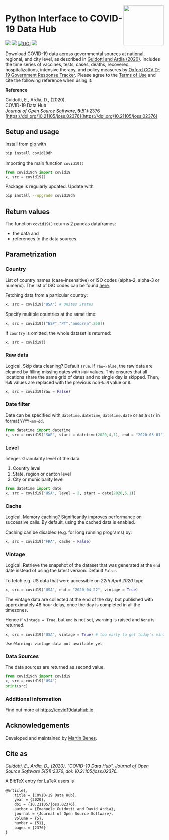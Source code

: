 <a href="https://covid19datahub.io"><img src="https://storage.covid19datahub.io/logo.svg" align="right" height="128"/></a>

# Python Interface to COVID-19 Data Hub

[![](https://img.shields.io/pypi/v/covid19dh.svg?color=brightgreen)](https://pypi.org/pypi/covid19dh/) [![](https://img.shields.io/pypi/dm/covid19dh.svg?color=blue)](https://pypi.org/pypi/covid19dh/) [![DOI](https://joss.theoj.org/papers/10.21105/joss.02376/status.svg)](https://doi.org/10.21105/joss.02376) [![](https://github.com/covid19datahub/Python/workflows/utests_on_commit/badge.svg)](https://github.com/covid19datahub/Python)

Download COVID-19 data across governmental sources at national, regional, and city level, as described in [Guidotti and Ardia (2020)](https://www.doi.org/10.21105/joss.02376). Includes the time series of vaccines, tests, cases, deaths, recovered, hospitalizations, intensive therapy, and policy measures by [Oxford COVID-19 Government Response Tracker](https://www.bsg.ox.ac.uk/research/research-projects/coronavirus-government-response-tracker). Please agree to the [Terms of Use](https://covid19datahub.io/LICENSE.html) and cite the following reference when using it:

**Reference**

Guidotti, E., Ardia, D., (2020).      
COVID-19 Data Hub       
_Journal of Open Source Software_, **5**(51):2376   
[https://doi.org/10.21105/joss.02376](https://doi.org/10.21105/joss.02376)  

## Setup and usage

Install from [pip](https://pypi.org/project/covid19dh/) with

```python
pip install covid19dh
```

Importing the main function `covid19()`   

```python
from covid19dh import covid19
x, src = covid19() 
```

Package is regularly updated. Update with

```bash
pip install --upgrade covid19dh
```

## Return values

The function `covid19()` returns 2 pandas dataframes:
* the data and
* references to the data sources.

## Parametrization

### Country

List of country names (case-insensitive) or ISO codes (alpha-2, alpha-3 or numeric). The list of ISO codes can be found [here](https://github.com/covid19datahub/COVID19/blob/master/inst/extdata/db/ISO.csv).

Fetching data from a particular country:

```python
x, src = covid19("USA") # Unites States
```

Specify multiple countries at the same time:

```python
x, src = covid19(["ESP","PT","andorra",250])
```

If `country` is omitted, the whole dataset is returned:

```python
x, src = covid19()
```

### Raw data

Logical. Skip data cleaning? Default `True`. If `raw=False`, the raw data are cleaned by filling missing dates with `NaN` values. This ensures that all locations share the same grid of dates and no single day is skipped. Then, `NaN` values are replaced with the previous non-`NaN` value or `0`.  

```python
x, src = covid19(raw = False)
```

### Date filter

Date can be specified with `datetime.datetime`, `datetime.date` or as a `str` in format `YYYY-mm-dd`.

```python
from datetime import datetime
x, src = covid19("SWE", start = datetime(2020,4,1), end = "2020-05-01")
```

### Level

Integer. Granularity level of the data:

1. Country level
2. State, region or canton level
3. City or municipality level

```python
from datetime import date
x, src = covid19("USA", level = 2, start = date(2020,5,1))
```

### Cache

Logical. Memory caching? Significantly improves performance on successive calls. By default, using the cached data is enabled.

Caching can be disabled (e.g. for long running programs) by:

```python
x, src = covid19("FRA", cache = False)
```

### Vintage

Logical. Retrieve the snapshot of the dataset that was generated at the `end` date instead of using the latest version. Default `False`.

To fetch e.g. US data that were accessible on *22th April 2020* type

```python
x, src = covid19("USA", end = "2020-04-22", vintage = True)
```

The vintage data are collected at the end of the day, but published with approximately 48 hour delay,
once the day is completed in all the timezones.

Hence if `vintage = True`, but `end` is not set, warning is raised and `None` is returned.

```python
x, src = covid19("USA", vintage = True) # too early to get today's vintage
```

```
UserWarning: vintage data not available yet
```

### Data Sources

The data sources are returned as second value.

```python
from covid19dh import covid19
x, src = covid19("USA")
print(src)
```

### Additional information

Find out more at https://covid19datahub.io

## Acknowledgements

Developed and maintained by [Martin Benes](https://pypi.org/user/martinbenes1996/).

## Cite as

*Guidotti, E., Ardia, D., (2020), "COVID-19 Data Hub", Journal of Open Source Software 5(51):2376, doi: 10.21105/joss.02376.*

A BibTeX entry for LaTeX users is

```latex
@Article{,
    title = {COVID-19 Data Hub},
    year = {2020},
    doi = {10.21105/joss.02376},
    author = {Emanuele Guidotti and David Ardia},
    journal = {Journal of Open Source Software},
    volume = {5},
    number = {51},
    pages = {2376}
}
```